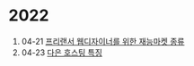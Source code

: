 # 2022

1. 04-21 [프리랜서 웹디자이너를 위한 재능마켓 종류]
1. 04-23 [다은 호스팅 특징]

[다은 호스팅 특징]: 2022-04-23-다은-호스팅-특징.md
[프리랜서 웹디자이너를 위한 재능마켓 종류]: 2022-04-21-프리랜서-웹디자이너를-위한-재능마켓-종류.md
